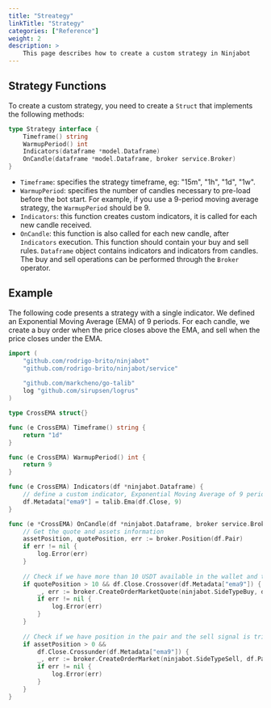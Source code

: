 ```yaml
---
title: "Streategy"
linkTitle: "Strategy"
categories: ["Reference"]
weight: 2
description: >
    This page describes how to create a custom strategy in Ninjabot
---
```


## Strategy Functions

To create a custom strategy, you need to create a `Struct` that implements the following methods:

```go
type Strategy interface {
	Timeframe() string
	WarmupPeriod() int
	Indicators(dataframe *model.Dataframe)
	OnCandle(dataframe *model.Dataframe, broker service.Broker)
}
```

- `Timeframe`: specifies the strategy timeframe, eg: "15m", "1h", "1d", "1w".
- `WarmupPeriod`: specifies the number of candles necessary to pre-load before the bot start. For example, if you use a 9-period moving average strategy, the `WarmupPeriod` should be 9.
- `Indicators`: this function creates custom indicators, it is called for each new candle received.
- `OnCandle`: this function is also called for each new candle, after `Indicators` execution. This function should contain your buy and sell rules. `Dataframe` object contains indicators and indicators from candles. The buy and sell operations can be performed through the `Broker` operator.

## Example

The following code presents a strategy with a single indicator. We defined an Exponential Moving Average (EMA) of 9 periods. For each candle, we create a buy order when the price closes above the EMA, and sell when the price closes under the EMA.

```go
import (
    "github.com/rodrigo-brito/ninjabot"
    "github.com/rodrigo-brito/ninjabot/service"
    
    "github.com/markcheno/go-talib"
    log "github.com/sirupsen/logrus"
)

type CrossEMA struct{}

func (e CrossEMA) Timeframe() string {
	return "1d"
}

func (e CrossEMA) WarmupPeriod() int {
	return 9
}

func (e CrossEMA) Indicators(df *ninjabot.Dataframe) {
	// define a custom indicator, Exponential Moving Average of 9 periods
	df.Metadata["ema9"] = talib.Ema(df.Close, 9)
}

func (e *CrossEMA) OnCandle(df *ninjabot.Dataframe, broker service.Broker) {
	// Get the quote and assets information
	assetPosition, quotePosition, err := broker.Position(df.Pair)
	if err != nil {
		log.Error(err)
	}
	
	// Check if we have more than 10 USDT available in the wallet and the buy signal is triggered
	if quotePosition > 10 && df.Close.Crossover(df.Metadata["ema9"]) {
		_, err := broker.CreateOrderMarketQuote(ninjabot.SideTypeBuy, df.Pair, quotePosition/2)
		if err != nil {
			log.Error(err)
		}
	}
	
	// Check if we have position in the pair and the sell signal is triggered
	if assetPosition > 0 &&
		df.Close.Crossunder(df.Metadata["ema9"]) {
		_, err := broker.CreateOrderMarket(ninjabot.SideTypeSell, df.Pair, assetPosition)
		if err != nil {
			log.Error(err)
		}
	}
}
```

